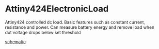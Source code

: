 # Attiny424ElectronicLoad
Attiny424 controlled dc load. Basic features such as constant current, resistance and power. Can measure battery energy and remove load when dut voltage drops below set threshold


[schematic](https://github.com/aWanha/Attiny424ElectronicLoad/blob/main/SchematicAttiny424ElectronicLoad.pdf)
